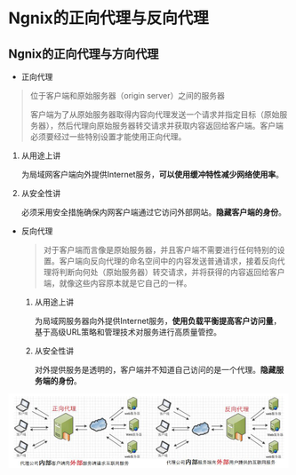 # Ngnix的正向代理与反向代理

## Ngnix的正向代理与方向代理

*  正向代理

  > 位于客户端和原始服务器（origin server）之间的服务器
  >
  > 客户端为了从原始服务器取得内容向代理发送一个请求并指定目标（原始服务器），然后代理向原始服务器转交请求并获取内容返回给客户端。客户端必须要经过一些特别设置才能使用正向代理。

  1. 从用途上讲

     为局域网客户端向外提供Internet服务，**可以使用缓冲特性减少网络使用率**。

  2. 从安全性讲

     必须采用安全措施确保内网客户端通过它访问外部网站。**隐藏客户端的身份**。

* 反向代理

  > 对于客户端而言像是原始服务器，并且客户端不需要进行任何特别的设置。客户端向反向代理的命名空间中的内容发送普通请求，接着反向代理将判断向何处（原始服务器）转交请求，并将获得的内容返回给客户端，就像这些内容原本就是它自己的一样。

  1. 从用途上讲

     为局域网服务器向外提供Internet服务，**使用负载平衡提高客户访问量**，基于高级URL策略和管理技术对服务进行高质量管控。

  2. 从安全性讲

     对外提供服务是透明的，客户端并不知道自己访问的是一个代理。**隐藏服务端的身份**。

![&#x6B63;&#x5411;&#x4EE3;&#x7406;&amp;&#x53CD;&#x5411;&#x4EE3;&#x7406;](../.gitbook/assets/image%20%2885%29.png)



